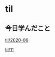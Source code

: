 # til

## 今日学んだこと

[til/2020\-06](https://github.com/tokiohamamatsu/til/blob/master/tir/2020-06.md#11)

[til/11](https://github.com/tokiohamamatsu/til/blob/master/%E6%B4%BB%E5%8B%95%E8%A8%98%E9%8C%B2/06/11.md)